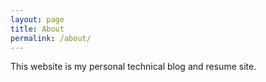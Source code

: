 ```yaml
---
layout: page
title: About
permalink: /about/
---
```


This website is my personal technical blog and resume site. 
